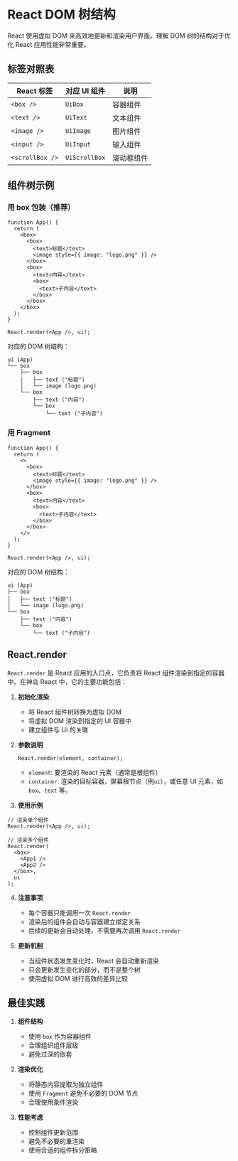 # React DOM 树结构

React 使用虚拟 DOM 来高效地更新和渲染用户界面。理解 DOM 树的结构对于优化 React 应用性能非常重要。

## 标签对照表

| React 标签      | 对应 UI 组件  | 说明       |
| --------------- | ------------- | ---------- |
| `<box />`       | `UiBox`       | 容器组件   |
| `<text />`      | `UiText`      | 文本组件   |
| `<image />`     | `UiImage`     | 图片组件   |
| `<input />`     | `UiInput`     | 输入组件   |
| `<scrollBox />` | `UiScrollBox` | 滚动框组件 |

## 组件树示例

### 用 box 包装（推荐）

```tsx
function App() {
  return (
    <box>
      <box>
        <text>标题</text>
        <image style={{ image: "logo.png" }} />
      </box>
      <box>
        <text>内容</text>
        <box>
          <text>子内容</text>
        </box>
      </box>
    </box>
  );
}

React.render(<App />, ui);
```

对应的 DOM 树结构：

```
ui (App)
└── box
    ├── box
    │   ├── text ("标题")
    │   └── image (logo.png)
    └── box
        ├── text ("内容")
        └── box
            └── text ("子内容")
```

### 用 Fragment

```tsx
function App() {
  return (
    <>
      <box>
        <text>标题</text>
        <image style={{ image: "logo.png" }} />
      </box>
      <box>
        <text>内容</text>
        <box>
          <text>子内容</text>
        </box>
      </box>
    </>
  );
}

React.render(<App />, ui);
```

对应的 DOM 树结构：

```
ui (App)
├── box
│   ├── text ("标题")
│   └── image (logo.png)
└── box
    ├── text ("内容")
    └── box
        └── text ("子内容")
```

## React.render

`React.render` 是 React 应用的入口点，它负责将 React 组件渲染到指定的容器中。在神岛 React 中，它的主要功能包括：

1. **初始化渲染**

   - 将 React 组件树转换为虚拟 DOM
   - 将虚拟 DOM 渲染到指定的 UI 容器中
   - 建立组件与 UI 的关联

2. **参数说明**

   ```tsx
   React.render(element, container);
   ```

   - `element`: 要渲染的 React 元素（通常是根组件）
   - `container`: 渲染的目标容器，屏幕根节点（例`ui`），或任意 UI 元素，如 `box`、`text` 等。

3. **使用示例**

```tsx
// 渲染单个组件
React.render(<App />, ui);

// 渲染多个组件
React.render(
  <box>
    <App1 />
    <App2 />
  </box>,
  ui
);
```

4. **注意事项**

   - 每个容器只能调用一次 `React.render`
   - 渲染后的组件会自动与容器建立绑定关系
   - 后续的更新会自动处理，不需要再次调用 `React.render`

5. **更新机制**
   - 当组件状态发生变化时，React 会自动重新渲染
   - 只会更新发生变化的部分，而不是整个树
   - 使用虚拟 DOM 进行高效的差异比较

## 最佳实践

1. **组件结构**

   - 使用 `box` 作为容器组件
   - 合理组织组件层级
   - 避免过深的嵌套

2. **渲染优化**

   - 将静态内容提取为独立组件
   - 使用 `Fragment` 避免不必要的 DOM 节点
   - 合理使用条件渲染

3. **性能考虑**
   - 控制组件更新范围
   - 避免不必要的重渲染
   - 使用合适的组件拆分策略
